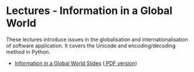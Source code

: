 Lectures - Information in a Global World
========================================

These lectures introduce issues in the globalisation and internationalisation of software application. It covers the Unicode and encoding/decoding method in Python. 

- <a target="_blank" href="i18n.html" file="html"> Information in a Global World Slides</a>  (<a href="i18n.pdf" file="print"> PDF version</a>)